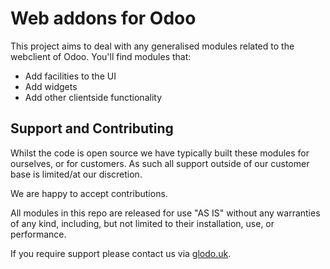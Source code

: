 # Web addons for Odoo

This project aims to deal with any generalised modules related to the webclient of Odoo. You'll find modules that:

 * Add facilities to the UI
 * Add widgets
 * Add other clientside functionality

## Support and Contributing

Whilst the code is open source we have typically built these modules for ourselves, or for customers. As such all support outside of our customer base is limited/at our discretion.

We are happy to accept contributions.

All modules in this repo are released for use "AS IS" without any warranties of any kind, including, but not limited to their installation, use, or performance.

If you require support please contact us via [glodo.uk](https://www.glodo.uk/).

